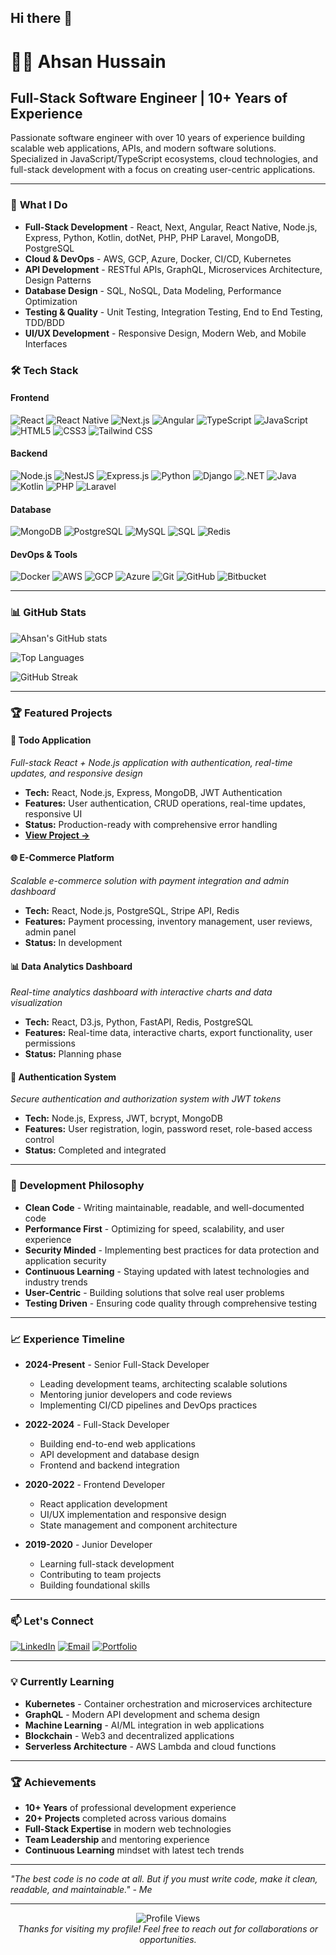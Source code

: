 ## Hi there 👋
# 👨‍💻 Ahsan Hussain

## Full-Stack Software Engineer | 10+ Years of Experience

Passionate software engineer with over 10 years of experience building scalable web applications, APIs, and modern software solutions. Specialized in JavaScript/TypeScript ecosystems, cloud technologies, and full-stack development with a focus on creating user-centric applications.

---

### 🚀 **What I Do**

- **Full-Stack Development** - React, Next, Angular, React Native, Node.js, Express, Python, Kotlin, dotNet, PHP, PHP Laravel, MongoDB, PostgreSQL
- **Cloud & DevOps** - AWS, GCP, Azure, Docker, CI/CD, Kubernetes
- **API Development** - RESTful APIs, GraphQL, Microservices Architecture, Design Patterns
- **Database Design** - SQL, NoSQL, Data Modeling, Performance Optimization
- **Testing & Quality** - Unit Testing, Integration Testing, End to End Testing, TDD/BDD
- **UI/UX Development** - Responsive Design, Modern Web, and Mobile Interfaces

### 🛠 **Tech Stack**

#### **Frontend**

![React](https://img.shields.io/badge/React-20232A?style=for-the-badge&logo=react&logoColor=61DAFB)
![React Native](https://img.shields.io/badge/React_Native-20232A?style=for-the-badge&logo=react&logoColor=61DAFB)
![Next.js](https://img.shields.io/badge/Next.js-000000?style=for-the-badge&logo=next.js&logoColor=white)
![Angular](https://img.shields.io/badge/Angular-DD0031?style=for-the-badge&logo=angular&logoColor=white)
![TypeScript](https://img.shields.io/badge/TypeScript-007ACC?style=for-the-badge&logo=typescript&logoColor=white)
![JavaScript](https://img.shields.io/badge/JavaScript-F7DF1E?style=for-the-badge&logo=javascript&logoColor=black)
![HTML5](https://img.shields.io/badge/HTML5-E34F26?style=for-the-badge&logo=html5&logoColor=white)
![CSS3](https://img.shields.io/badge/CSS3-1572B6?style=for-the-badge&logo=css3&logoColor=white)
![Tailwind CSS](https://img.shields.io/badge/Tailwind_CSS-38B2AC?style=for-the-badge&logo=tailwind-css&logoColor=white)


#### **Backend**

![Node.js](https://img.shields.io/badge/Node.js-43853D?style=for-the-badge&logo=node.js&logoColor=white)
![NestJS](https://img.shields.io/badge/NestJS-E0234E?style=for-the-badge&logo=nestjs&logoColor=white)
![Express.js](https://img.shields.io/badge/Express.js-404D59?style=for-the-badge&logo=express&logoColor=white)
![Python](https://img.shields.io/badge/Python-3776AB?style=for-the-badge&logo=python&logoColor=white)
![Django](https://img.shields.io/badge/Django-092E20?style=for-the-badge&logo=django&logoColor=white)
![.NET](https://img.shields.io/badge/.NET-512BD4?style=for-the-badge&logo=dotnet&logoColor=white)
![Java](https://img.shields.io/badge/Java-ED8B00?style=for-the-badge&logo=openjdk&logoColor=white)
![Kotlin](https://img.shields.io/badge/Kotlin-7F52FF?style=for-the-badge&logo=kotlin&logoColor=white)
![PHP](https://img.shields.io/badge/PHP-777BB4?style=for-the-badge&logo=php&logoColor=white)
![Laravel](https://img.shields.io/badge/Laravel-FF2D20?style=for-the-badge&logo=laravel&logoColor=white)

#### **Database**

![MongoDB](https://img.shields.io/badge/MongoDB-4EA94B?style=for-the-badge&logo=mongodb&logoColor=white)
![PostgreSQL](https://img.shields.io/badge/PostgreSQL-316192?style=for-the-badge&logo=postgresql&logoColor=white)
![MySQL](https://img.shields.io/badge/MySQL-4479A1?style=for-the-badge&logo=mysql&logoColor=white)
![SQL](https://img.shields.io/badge/SQL-336791?style=for-the-badge&logo=postgresql&logoColor=white)
![Redis](https://img.shields.io/badge/Redis-DC382D?style=for-the-badge&logo=redis&logoColor=white)

#### **DevOps & Tools**

![Docker](https://img.shields.io/badge/Docker-2496ED?style=for-the-badge&logo=docker&logoColor=white)
![AWS](https://img.shields.io/badge/AWS-232F3E?style=for-the-badge&logo=amazon-aws&logoColor=white)
![GCP](https://img.shields.io/badge/GCP-4285F4?style=for-the-badge&logo=google-cloud&logoColor=white)
![Azure](https://img.shields.io/badge/Azure-0078D4?style=for-the-badge&logo=microsoft-azure&logoColor=white)
![Git](https://img.shields.io/badge/Git-F05032?style=for-the-badge&logo=git&logoColor=white)
![GitHub](https://img.shields.io/badge/GitHub-100000?style=for-the-badge&logo=github&logoColor=white)
![Bitbucket](https://img.shields.io/badge/Bitbucket-0052CC?style=for-the-badge&logo=bitbucket&logoColor=white)

---

### 📊 **GitHub Stats**

![Ahsan's GitHub stats](https://github-readme-stats.vercel.app/api?username=devahsan22&show_icons=true&theme=radical&hide_border=true)

![Top Languages](https://github-readme-stats.vercel.app/api/top-langs/?username=devahsan22&layout=compact&theme=radical&hide_border=true)

![GitHub Streak](https://github-readme-streak-stats.herokuapp.com/?user=devahsan22&theme=radical&hide_border=true)

---

### 🏆 **Featured Projects**

#### **📱 Todo Application**

_Full-stack React + Node.js application with authentication, real-time updates, and responsive design_

- **Tech:** React, Node.js, Express, MongoDB, JWT Authentication
- **Features:** User authentication, CRUD operations, real-time updates, responsive UI
- **Status:** Production-ready with comprehensive error handling
- **[View Project →](https://github.com/devahsan22/todo-app)**

#### **🌐 E-Commerce Platform**

_Scalable e-commerce solution with payment integration and admin dashboard_

- **Tech:** React, Node.js, PostgreSQL, Stripe API, Redis
- **Features:** Payment processing, inventory management, user reviews, admin panel
- **Status:** In development

#### **📊 Data Analytics Dashboard**

_Real-time analytics dashboard with interactive charts and data visualization_

- **Tech:** React, D3.js, Python, FastAPI, Redis, PostgreSQL
- **Features:** Real-time data, interactive charts, export functionality, user permissions
- **Status:** Planning phase

#### **🔐 Authentication System**

_Secure authentication and authorization system with JWT tokens_

- **Tech:** Node.js, Express, JWT, bcrypt, MongoDB
- **Features:** User registration, login, password reset, role-based access control
- **Status:** Completed and integrated

---

### 🎯 **Development Philosophy**

- **Clean Code** - Writing maintainable, readable, and well-documented code
- **Performance First** - Optimizing for speed, scalability, and user experience
- **Security Minded** - Implementing best practices for data protection and application security
- **Continuous Learning** - Staying updated with latest technologies and industry trends
- **User-Centric** - Building solutions that solve real user problems
- **Testing Driven** - Ensuring code quality through comprehensive testing

---

### 📈 **Experience Timeline**

- **2024-Present** - Senior Full-Stack Developer
  - Leading development teams, architecting scalable solutions
  - Mentoring junior developers and code reviews
  - Implementing CI/CD pipelines and DevOps practices

- **2022-2024** - Full-Stack Developer
  - Building end-to-end web applications
  - API development and database design
  - Frontend and backend integration

- **2020-2022** - Frontend Developer
  - React application development
  - UI/UX implementation and responsive design
  - State management and component architecture

- **2019-2020** - Junior Developer
  - Learning full-stack development
  - Contributing to team projects
  - Building foundational skills

---

### 📫 **Let's Connect**

[![LinkedIn](https://img.shields.io/badge/LinkedIn-0077B5?style=for-the-badge&logo=linkedin&logoColor=white)](https://linkedin.com/in/ahsan-sarfraz)
[![Email](https://img.shields.io/badge/Email-D14836?style=for-the-badge&logo=gmail&logoColor=white)](mailto:ahsandevcodes@gmail.com)
[![Portfolio](https://img.shields.io/badge/Portfolio-FF5722?style=for-the-badge&logo=todoist&logoColor=white)](https://ahsan-sarfraz.dev)

---

### 💡 **Currently Learning**

- **Kubernetes** - Container orchestration and microservices architecture
- **GraphQL** - Modern API development and schema design
- **Machine Learning** - AI/ML integration in web applications
- **Blockchain** - Web3 and decentralized applications
- **Serverless Architecture** - AWS Lambda and cloud functions

---

### 🏆 **Achievements**

- **10+ Years** of professional development experience
- **20+ Projects** completed across various domains
- **Full-Stack Expertise** in modern web technologies
- **Team Leadership** and mentoring experience
- **Continuous Learning** mindset with latest tech trends

---

_"The best code is no code at all. But if you must write code, make it clean, readable, and maintainable." - Me_

---

<div align="center">
  <img src="https://komarev.com/ghpvc/?username=devahsan22&style=flat-square&color=blue" alt="Profile Views"/>
  <br/>
  <em>Thanks for visiting my profile! Feel free to reach out for collaborations or opportunities.</em>
</div>

<!--
**devahsan22/devahsan22** is a ✨ _special_ ✨ repository because its `README.md` (this file) appears on your GitHub profile.

Here are some ideas to get you started:

- 🔭 I’m currently working on ...
- 🌱 I’m currently learning ...
- 👯 I’m looking to collaborate on ...
- 🤔 I’m looking for help with ...
- 💬 Ask me about ...
- 📫 How to reach me: ...
- 😄 Pronouns: ...
- ⚡ Fun fact: ...
-->
